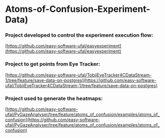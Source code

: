 # Atoms-of-Confusion-Experiment-Data)


### Project developed to control the experiment execution flow:

[https://github.com/easy-software-ufal/easyexperiment](https://github.com/easy-software-ufal/easyexperiment)

### Project to get points from Eye Tracker:

[https://github.com/easy-software-ufal/TobiiEyeTracker4CDataStream-1/tree/feature/save-data-on-postgres](https://github.com/easy-software-ufal/TobiiEyeTracker4CDataStream-1/tree/feature/save-data-on-postgres)

### Project used to generate the heatmaps:

[https://github.com/easy-software-ufal/PyGazeAnalyser/tree/feature/atoms_of_confusion/examples/atoms_of_confusion](https://github.com/easy-software-ufal/PyGazeAnalyser/tree/feature/atoms_of_confusion/examples/atoms_of_confusion)
